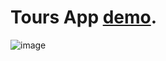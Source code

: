 # Tours App [demo](https://pranav-nani.github.io/Tours-app/).

![image](https://github.com/pranav-nani/Tours-app/assets/88759848/8b7567ef-ee42-4951-9781-4bce06d919ae)

